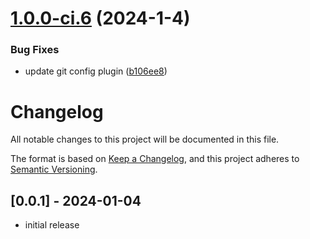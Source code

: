 # [1.0.0-ci.6](https://gitlab.laas.fr/rgodet1/tyr/compare/v1.0.0-ci.5...v1.0.0-ci.6) (2024-1-4)


### Bug Fixes

* update git config plugin ([b106ee8](https://gitlab.laas.fr/rgodet1/tyr/commit/b106ee8e66361cb8c39d86c48f6dfcfa47ab57f4))

# Changelog

All notable changes to this project will be documented in this file.

The format is based on [Keep a Changelog](https://keepachangelog.com/en/1.0.0/),
and this project adheres to [Semantic Versioning](https://semver.org/spec/v2.0.0.html).

## [0.0.1] - 2024-01-04

- initial release
